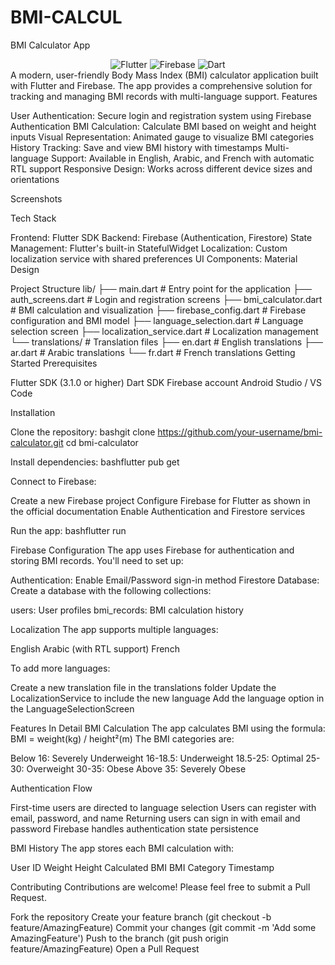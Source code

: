 # BMI-CALCUL

BMI Calculator App
<div align="center">
  <img src="https://img.shields.io/badge/Flutter-02569B?style=for-the-badge&logo=flutter&logoColor=white" alt="Flutter" />
  <img src="https://img.shields.io/badge/Firebase-FFCA28?style=for-the-badge&logo=firebase&logoColor=black" alt="Firebase" />
  <img src="https://img.shields.io/badge/Dart-0175C2?style=for-the-badge&logo=dart&logoColor=white" alt="Dart" />
</div>
A modern, user-friendly Body Mass Index (BMI) calculator application built with Flutter and Firebase. The app provides a comprehensive solution for tracking and managing BMI records with multi-language support.
Features

User Authentication: Secure login and registration system using Firebase Authentication
BMI Calculation: Calculate BMI based on weight and height inputs
Visual Representation: Animated gauge to visualize BMI categories
History Tracking: Save and view BMI history with timestamps
Multi-language Support: Available in English, Arabic, and French with automatic RTL support
Responsive Design: Works across different device sizes and orientations

Screenshots
<!-- Add screenshots of your app here -->
Tech Stack

Frontend: Flutter SDK
Backend: Firebase (Authentication, Firestore)
State Management: Flutter's built-in StatefulWidget
Localization: Custom localization service with shared preferences
UI Components: Material Design

Project Structure
lib/
├── main.dart                   # Entry point for the application
├── auth_screens.dart           # Login and registration screens
├── bmi_calculator.dart         # BMI calculation and visualization
├── firebase_config.dart        # Firebase configuration and BMI model
├── language_selection.dart     # Language selection screen
├── localization_service.dart   # Localization management
└── translations/               # Translation files
    ├── en.dart                 # English translations
    ├── ar.dart                 # Arabic translations
    └── fr.dart                 # French translations
Getting Started
Prerequisites

Flutter SDK (3.1.0 or higher)
Dart SDK
Firebase account
Android Studio / VS Code

Installation

Clone the repository:
bashgit clone https://github.com/your-username/bmi-calculator.git
cd bmi-calculator

Install dependencies:
bashflutter pub get

Connect to Firebase:

Create a new Firebase project
Configure Firebase for Flutter as shown in the official documentation
Enable Authentication and Firestore services


Run the app:
bashflutter run


Firebase Configuration
The app uses Firebase for authentication and storing BMI records. You'll need to set up:

Authentication: Enable Email/Password sign-in method
Firestore Database: Create a database with the following collections:

users: User profiles
bmi_records: BMI calculation history



Localization
The app supports multiple languages:

English
Arabic (with RTL support)
French

To add more languages:

Create a new translation file in the translations folder
Update the LocalizationService to include the new language
Add the language option in the LanguageSelectionScreen

Features In Detail
BMI Calculation
The app calculates BMI using the formula: BMI = weight(kg) / height²(m)
The BMI categories are:

Below 16: Severely Underweight
16-18.5: Underweight
18.5-25: Optimal
25-30: Overweight
30-35: Obese
Above 35: Severely Obese

Authentication Flow

First-time users are directed to language selection
Users can register with email, password, and name
Returning users can sign in with email and password
Firebase handles authentication state persistence

BMI History
The app stores each BMI calculation with:

User ID
Weight
Height
Calculated BMI
BMI Category
Timestamp

Contributing
Contributions are welcome! Please feel free to submit a Pull Request.

Fork the repository
Create your feature branch (git checkout -b feature/AmazingFeature)
Commit your changes (git commit -m 'Add some AmazingFeature')
Push to the branch (git push origin feature/AmazingFeature)
Open a Pull Request
